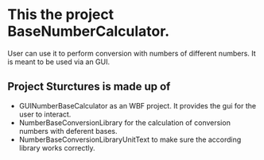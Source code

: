# This the project **BaseNumberCalculator**.
User can use it to perform conversion with numbers of different numbers.
It is meant to be used via an GUI.

## Project Sturctures is made up of
* GUINumberBaseCalculator as an WBF project. It provides the gui for the user to interact.
* NumberBaseConversionLibrary for the calculation of conversion numbers with deferent bases.
* NumberBaseConversionLibraryUnitText to make sure the according library works correctly.
